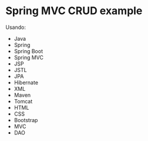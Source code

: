 # Spring MVC CRUD example

Usando:
- Java
- Spring
- Spring Boot
- Spring MVC
- JSP
- JSTL
- JPA
- Hibernate
- XML
- Maven
- Tomcat
- HTML
- CSS
- Bootstrap
- MVC
- DAO
